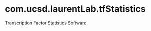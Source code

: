 com.ucsd.laurentLab.tfStatistics
================================

Transcription Factor Statistics Software
